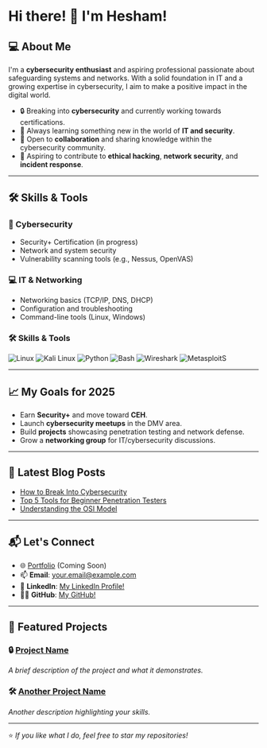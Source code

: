 # Hi there! 👋 I'm Hesham!

## 💻 About Me
I'm a **cybersecurity enthusiast** and aspiring professional passionate about safeguarding systems and networks. With a solid foundation in IT and a growing expertise in cybersecurity, I aim to make a positive impact in the digital world.

- 🔒 Breaking into **cybersecurity** and currently working towards certifications.
- 🌱 Always learning something new in the world of **IT and security**.
- 🤝 Open to **collaboration** and sharing knowledge within the cybersecurity community.
- 🎯 Aspiring to contribute to **ethical hacking**, **network security**, and **incident response**.

---

## 🛠️ Skills & Tools
### 🔐 Cybersecurity
- Security+ Certification (in progress)
- Network and system security
- Vulnerability scanning tools (e.g., Nessus, OpenVAS)

### 💻 IT & Networking
- Networking basics (TCP/IP, DNS, DHCP)
- Configuration and troubleshooting
- Command-line tools (Linux, Windows)

### 🛠️ Skills & Tools
![Linux](https://img.shields.io/badge/Linux-FCC624?style=for-the-badge&logo=linux&logoColor=black)
![Kali Linux](https://img.shields.io/badge/Kali_Linux-557C94?style=for-the-badge&logo=kalilinux&logoColor=white)
![Python](https://img.shields.io/badge/Python-3776AB?style=for-the-badge&logo=python&logoColor=white)
![Bash](https://img.shields.io/badge/Bash_Scripting-4EAA25?style=for-the-badge&logo=gnu-bash&logoColor=white)
![Wireshark](https://img.shields.io/badge/Wireshark-1679A7?style=for-the-badge&logo=wireshark&logoColor=white)
![Metasploit](https://img.shields.io/badge/Metasploit-007ACC?style=for-the-badge&logo=windows-terminal&logoColor=white)S

---

## 📈 My Goals for 2025
- Earn **Security+** and move toward **CEH**.
- Launch **cybersecurity meetups** in the DMV area.
- Build **projects** showcasing penetration testing and network defense.
- Grow a **networking group** for IT/cybersecurity discussions.

---

## 📝 Latest Blog Posts
<!-- BLOG-POST-LIST:START -->
- [How to Break Into Cybersecurity](https://yourblog.com/how-to-break-into-cybersecurity)
- [Top 5 Tools for Beginner Penetration Testers](https://yourblog.com/top-5-tools-for-pentesters)
- [Understanding the OSI Model](https://yourblog.com/understanding-osi-model)
<!-- BLOG-POST-LIST:END -->

---

## 📬 Let's Connect
- 🌐 [Portfolio](https://yourportfolio.com) (Coming Soon)
- 📫 **Email**: your.email@example.com
- 💼 **LinkedIn**: [My LinkedIn Profile!](https://linkedin.com/in/heshamelhamdani)
- 🧑‍💻 **GitHub**: [My GitHub!](https://github.com/xbnh)

---

## 🌟 Featured Projects
### 🔒 [Project Name](https://github.com/yourusername/project-repo)
_A brief description of the project and what it demonstrates._

### 🛠️ [Another Project Name](https://github.com/yourusername/another-repo)
_Another description highlighting your skills._

---

⭐️ _If you like what I do, feel free to star my repositories!_

